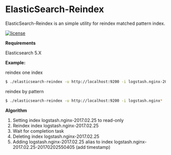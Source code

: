 # ElasticSearch-Reindex

ElasticSearch-Reindex is an simple utility for reindex matched pattern index.

[![license](http://img.shields.io/badge/license-MIT-red.svg?style=flat)](https://raw.githubusercontent.com/yackushevas/elasticsearch-reindex/master/LICENSE)

**Requirements**

Elasticsearch 5.X

**Example:**

reindex one index
```sh
$ ./elasticsearch-reindex -u http://localhost:9200 -i logstash.nginx-2017.02.25
```

reindex by pattern
```sh
$ ./elasticsearch-reindex -u http://localhost:9200 -i logstash.nginx*
```

**Algorithm**

1. Setting index logstash.nginx-2017.02.25 to read-only
2. Reindex index logstash.nginx-2017.02.25
3. Wait for completion task
4. Deleting index logstash.nginx-2017.02.25
5. Adding logstash.nginx-2017.02.25 alias to index logstash.nginx-2017.02.25-20170202550405 (add timestamp)
